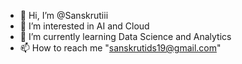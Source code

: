 - 👋 Hi, I’m @Sanskrutiii
- 👀 I’m interested in AI and Cloud
- 🌱 I’m currently learning Data Science and Analytics
- 📫 How to reach me "sanskrutids19@gmail.com"
